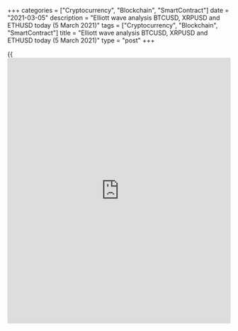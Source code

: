 +++
categories = ["Cryptocurrency", "Blockchain", "SmartContract"]
date = "2021-03-05"
description = "Elliott wave analysis BTCUSD, XRPUSD and ETHUSD today (5 March 2021)"
tags = ["Cryptocurrency", "Blockchain", "SmartContract"]
title = "Elliott wave analysis BTCUSD, XRPUSD and ETHUSD today (5 March 2021)"
type = "post"
+++

{{<iframe id="large-banner" src="https://www.bounty.group/#slide=22.0" width="100%" height="600" scrolling="no" style="border: 0px solid rgb(216, 221, 230); border-radius: 3px;">}}

2021-03-05

2021-03-05

Short-term forecast for BTCUSD, XRPUSD and ETHUSD 05.03.2021Roman Onegin

I welcome my readers!

I have prepared a short-term cryptocurrency forecast based on Elliott
wave analysis of Bitcoin, Ripple, and Ethereum. I offer entry signals to
trade each cryptocurrency.

Bitcoin and Ethereum have finished forming linking up waves. Therefore,
the prices should be going down in the final motive sub-waves of double
zigzags over the next few days.

The article covers the following subjects:

## Elliott wave Bitcoin analysis

The BTCUSD market continues forming a downward double zigzag
[W]-[X]-[Y]. The market has started declining, as it is clear from the
most recent chart section. So, the linking wave [X] must have completed
as a simple zigzag (a)-(b)-(c). Therefore, the price should be declining
in the final motive wave [Y] over the next few days. The first target
for sell trades is level 43060.00 market by wave [W]. Next, the price
will continue declining to lower levels.

### Trading plan for [BTCUSD][1] today:

Sell 47168.50, TP 43060.00

* * *

## Elliott wave Ripple analysis

The extended correction (4) within the bearish impulse [C] must have
finished. Wave (4) is composed of the sub-waves w-x-y, where final sub-
wave y is a bullish double zigzag [w]-[x]-[y]. Therefore, there is
unfolding the final leg of the down wave (5). The price should be moving
down to the previous low at 0.390, marked by wave x. Next, the price
will continue declining to a lower level. One could enter sell trades in
the current situation.

### Trading plan for [XRPUSD][2] today:

Sell 0.462, TP 0.390

* * *

## Elliott wave Ethereum analysis

The ETHUSD is also forming a bearish double zigzag, like the BTCUSD. The
linking up wave X seems to have competed, having formed a zigzag
(a)-(b)-(c). The market is now declining in the final motive wave Y. The
price should soon reach level 1285.00, marked by wave W, and continue
declining. One should enter short trades in the current situation.

### Trading plan for [ETHUSD][3] **** today:

Sell 1473.12, TP 1285.00

* * *

P.S. Did you like my article? Share it in social networks: it will be
the best “thank you" :)

Ask me questions and comment below. I’ll be glad to answer your
questions and give necessary explanations.

 **Useful links:**

  * I recommend trying to trade with a reliable broker [here][4]. The system allows you to trade by yourself or copy successful traders from all across the globe.
  * Use my promo-code BLOG for getting deposit bonus 50% on LiteForex platform. Just enter this code in the appropriate field while [depositing][5] your trading account.
  * Telegram chat for traders: <t.me/liteforexengchat>. We are sharing the signals and trading experience
  * Telegram channel with high-quality analytics, Forex reviews, training articles, and other useful things for traders <t.me/liteforex>



## Price chart of BTCUSD in real time mode

The content of this article reflects the author’s opinion and does not
necessarily reflect the official position of LiteForex. The material
published on this page is provided for informational purposes only and
should not be considered as the provision of investment advice for the
purposes of Directive 2004/39/EC.

Rate this article:

{{value}}

( {{count}} {{title}} )

   1. my.liteforex.com/trading/chart?symbol=BTCUSD
   2. my.liteforex.com/trading/chart?symbol=XRPUSD
   3. my.liteforex.com/trading/chart?symbol=ETHUSD
   4. my.liteforex.com/?category=analysts-opinions&slug=short-term-forecast-for-[BTC](https://www.playgroundfx.com/blog/who-is-the-creator-of-bitcoin/)usd-xrpusd-and-ethusd-05032021&openPopup=%2Fregistration%2Fpopup&utm_source=blog&utm_medium=article&utm_campaign=bonus
   5. my.liteforex.com/deposit/?category=analysts-opinions&slug=short-term-forecast-for-[BTC](https://www.playgroundfx.com/blog/who-is-the-creator-of-bitcoin/)usd-xrpusd-and-ethusd-05032021&promo_code=BLOG&utm_source=blog&utm_medium=article&utm_campaign=bonus